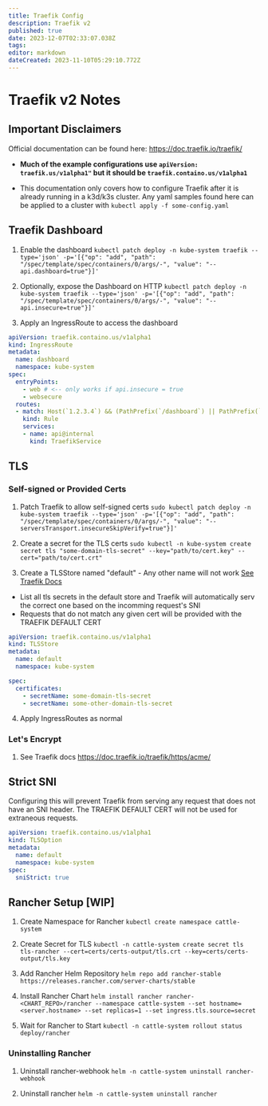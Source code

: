 ```yaml
---
title: Traefik Config
description: Traefik v2
published: true
date: 2023-12-07T02:33:07.038Z
tags: 
editor: markdown
dateCreated: 2023-11-10T05:29:10.772Z
---
```


# Traefik v2 Notes

## Important Disclaimers

Official documentation can be found here: https://doc.traefik.io/traefik/

- **Much of the example configurations use ```apiVersion: traefik.us/v1alpha1"``` but it should be ```traefik.containo.us/v1alpha1```**

- This documentation only covers how to configure Traefik after it is already running in a k3d/k3s cluster. 
Any yaml samples found here can be applied to a cluster with ```kubectl apply -f some-config.yaml```

## Traefik Dashboard

1. Enable the dashboard
``` kubectl patch deploy -n kube-system traefik --type='json' -p='[{"op": "add", "path": "/spec/template/spec/containers/0/args/-", "value": "--api.dashboard=true"}]' ```

1. Optionally, expose the Dashboard on HTTP
``` kubectl patch deploy -n kube-system traefik --type='json' -p='[{"op": "add", "path": "/spec/template/spec/containers/0/args/-", "value": "--api.insecure=true"}]' ```

1. Apply an IngressRoute to access the dashboard
```yaml
apiVersion: traefik.containo.us/v1alpha1
kind: IngressRoute
metadata:
  name: dashboard
  namespace: kube-system
spec:
  entryPoints:
    - web # <-- only works if api.insecure = true
    - websecure
  routes:
  - match: Host(`1.2.3.4`) && (PathPrefix(`/dashboard`) || PathPrefix(`/api`))
    kind: Rule
    services:
    - name: api@internal
      kind: TraefikService
```

## TLS 

### Self-signed or Provided Certs

1. Patch Traefik to allow self-signed certs
``` sudo kubectl patch deploy -n kube-system traefik --type='json' -p='[{"op": "add", "path": "/spec/template/spec/containers/0/args/-", "value": "--serversTransport.insecureSkipVerify=true"}]' ```

2. Create a secret for the TLS certs
```sudo kubectl -n kube-system create secret tls "some-domain-tls-secret" --key="path/to/cert.key" --cert="path/to/cert.crt"```

3. Create a TLSStore named "default" - Any other name will not work [See Traefik Docs](https://doc.traefik.io/traefik/routing/providers/kubernetes-crd/#kind-tlsstore)
  - List all tls secrets in the default store and Traefik will automatically serv the correct one based on the incomming request's SNI
  - Requests that do not match any given cert will be provided with the TRAEFIK DEFAULT CERT

```yaml
apiVersion: traefik.containo.us/v1alpha1
kind: TLSStore
metadata:
  name: default
  namespace: kube-system

spec:
  certificates:
    - secretName: some-domain-tls-secret
    - secretName: some-other-domain-tls-secret
```

4. Apply IngressRoutes as normal 


### Let's Encrypt

1. See Traefik docs 
https://doc.traefik.io/traefik/https/acme/

## Strict SNI

Configuring this will prevent Traefik from serving any request that does not have an SNI header. The TRAEFIK DEFAULT CERT will not be used for extraneous requests.

```yaml
apiVersion: traefik.containo.us/v1alpha1
kind: TLSOption
metadata:
  name: default
  namespace: kube-system
spec:
  sniStrict: true
```

## Rancher Setup [WIP]

1. Create Namespace for Rancher
```kubectl create namespace cattle-system```

1. Create Secret for TLS
```kubectl -n cattle-system create secret tls tls-rancher --cert=certs/certs-output/tls.crt --key=certs/certs-output/tls.key```

1. Add Rancher Helm Repository
```helm repo add rancher-stable https://releases.rancher.com/server-charts/stable```

1. Install Rancher Chart
```helm install rancher rancher-<CHART_REPO>/rancher --namespace cattle-system --set hostname=<server.hostname> --set replicas=1 --set ingress.tls.source=secret```

1. Wait for Rancher to Start
```kubectl -n cattle-system rollout status deploy/rancher```

### Uninstalling Rancher

1. Uninstall rancher-webhook
```helm -n cattle-system uninstall rancher-webhook```

1. Uninstall rancher
```helm -n cattle-system uninstall rancher```
